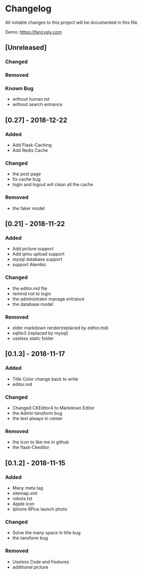 # Changelog
All notable changes to this project will be documented in this file.

Demo: https://fancysly.com


## [Unreleased]
### Changed

### Removed

### Known Bug
- without human.txt
- without search entrance

## [0.27] - 2018-12-22
### Added
- Add Flask-Caching
- Add Redis Cache

### Changed
- the post page
- fix cache bug
- login and logout will clean all the cache

### Removed
- the faker model


## [0.21] - 2018-11-22
### Added
- Add picture support
- Add qiniu upload support
- mysql database support
- support Alembic

### Changed
- the editor.md file
- remind not to login
- the administrator manage entrance
- the database model

### Removed
- elder markdown render(replaced by editor.md)
- sqlite3 (replaced by mysql)
- useless static folder


## [0.1.3] - 2018-11-17
### Added
- Title Color change back to write
- editor.md

### Changed
- Changed CKEditor4 to Markdown Editor
- the Admin tansform bug
- the text always in center

### Removed
- the icon to like me in github
- the flask-Ckeditor


## [0.1.2] - 2018-11-15
### Added
-  Many meta tag
- sitemap.xml
- robots.txt
- Apple icon
- Iphone 6Plus launch photo


### Changed
- Solve the many space in title bug
- the tansform bug

### Removed
- Useless Code and Features
- additional picture
